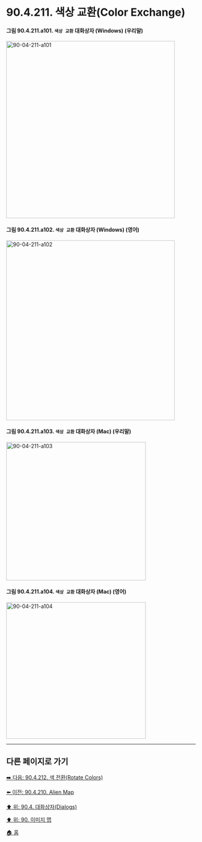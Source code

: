 # 90.4.211. 색상 교환(Color Exchange)

<a id="90-04-211-a101"></a>

#### 그림 90.4.211.a101. `색상 교환` 대화상자 (Windows) (우리말)
<img width="448" height="470" alt="90-04-211-a101" src="https://github.com/user-attachments/assets/1343c15f-811d-4703-b8aa-e68a357e3c83" />

<a id="90-04-211-a102"></a>

#### 그림 90.4.211.a102. `색상 교환` 대화상자 (Windows) (영어)
<img width="448" height="477" alt="90-04-211-a102" src="https://github.com/user-attachments/assets/2b145371-e80e-44df-9dc0-5639dec5d5d2" />

<a id="90-04-211-a103"></a>

#### 그림 90.4.211.a103. `색상 교환` 대화상자 (Mac) (우리말)
<img width="371" height="367" alt="90-04-211-a103" src="https://github.com/user-attachments/assets/52a9a6a7-9995-477e-86fb-6ea892ad1f06" />

<a id="90-04-211-a104"></a>

#### 그림 90.4.211.a104. `색상 교환` 대화상자 (Mac) (영어)
<img width="371" height="362" alt="90-04-211-a104" src="https://github.com/user-attachments/assets/c5fcf818-2bfb-4761-81be-909999a06df3" />

***

## 다른 페이지로 가기

[➡️ 다음: 90.4.212. 색 전환(Rotate Colors)](./90-04-0212-rotate_colors.md)

[⬅️ 이전: 90.4.210. Alien Map](./90-04-0210-alien_map.md)

[⬆️ 위: 90.4. 대화상자(Dialogs)](./90-04-0000-dialogs.md)

[⬆️ 위: 90. 이미지 맵](./90-00-image-map.md)

[🏠 홈](./00-home.md)